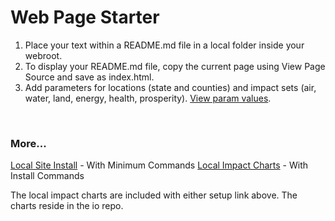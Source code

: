 # Web Page Starter

1. Place your text within a README.md file in a local folder inside your webroot. 
2. To display your README.md file, copy the current page using View Page Source and save as index.html.
3. Add parameters for locations (state and counties) and impact sets (air, water, land, energy, health, prosperity). [View&nbsp;param&nbsp;values](../).
<br>

### More...

<a href="steps/">Local Site Install</a> - With Minimum Commands
<a href="../../io/charts/">Local Impact Charts</a> - With Install Commands

The local impact charts are included with either setup link above. The charts reside in the io repo.
